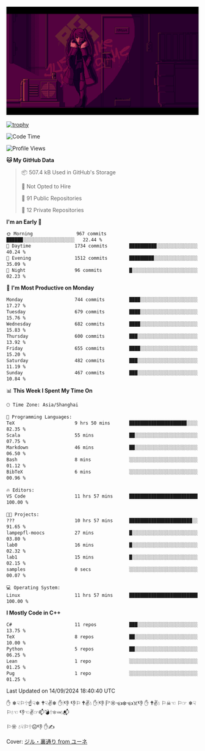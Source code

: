 ![](imgs/main.png)

[![trophy](https://github-profile-trophy.vercel.app/?username=NeilKleistGao&theme=dracula)](https://github.com/ryo-ma/github-profile-trophy)

<!--START_SECTION:waka-->
![Code Time](http://img.shields.io/badge/Code%20Time-1%2C316%20hrs%2045%20mins-blue)

![Profile Views](http://img.shields.io/badge/Profile%20Views-0-blue)

**🐱 My GitHub Data** 

> 📦 507.4 kB Used in GitHub's Storage 
 > 
> 🚫 Not Opted to Hire
 > 
> 📜 91 Public Repositories 
 > 
> 🔑 12 Private Repositories 
 > 
**I'm an Early 🐤** 

```text
🌞 Morning                967 commits         ██████░░░░░░░░░░░░░░░░░░░   22.44 % 
🌆 Daytime                1734 commits        ██████████░░░░░░░░░░░░░░░   40.24 % 
🌃 Evening                1512 commits        █████████░░░░░░░░░░░░░░░░   35.09 % 
🌙 Night                  96 commits          █░░░░░░░░░░░░░░░░░░░░░░░░   02.23 % 
```
📅 **I'm Most Productive on Monday** 

```text
Monday                   744 commits         ████░░░░░░░░░░░░░░░░░░░░░   17.27 % 
Tuesday                  679 commits         ████░░░░░░░░░░░░░░░░░░░░░   15.76 % 
Wednesday                682 commits         ████░░░░░░░░░░░░░░░░░░░░░   15.83 % 
Thursday                 600 commits         ███░░░░░░░░░░░░░░░░░░░░░░   13.92 % 
Friday                   655 commits         ████░░░░░░░░░░░░░░░░░░░░░   15.20 % 
Saturday                 482 commits         ███░░░░░░░░░░░░░░░░░░░░░░   11.19 % 
Sunday                   467 commits         ███░░░░░░░░░░░░░░░░░░░░░░   10.84 % 
```


📊 **This Week I Spent My Time On** 

```text
🕑︎ Time Zone: Asia/Shanghai

💬 Programming Languages: 
TeX                      9 hrs 50 mins       █████████████████████░░░░   82.35 % 
Scala                    55 mins             ██░░░░░░░░░░░░░░░░░░░░░░░   07.75 % 
Markdown                 46 mins             ██░░░░░░░░░░░░░░░░░░░░░░░   06.50 % 
Bash                     8 mins              ░░░░░░░░░░░░░░░░░░░░░░░░░   01.12 % 
BibTeX                   6 mins              ░░░░░░░░░░░░░░░░░░░░░░░░░   00.96 % 

🔥 Editors: 
VS Code                  11 hrs 57 mins      █████████████████████████   100.00 % 

🐱‍💻 Projects: 
???                      10 hrs 57 mins      ███████████████████████░░   91.65 % 
lampepfl-moocs           27 mins             █░░░░░░░░░░░░░░░░░░░░░░░░   03.80 % 
lab0                     16 mins             █░░░░░░░░░░░░░░░░░░░░░░░░   02.32 % 
lab1                     15 mins             █░░░░░░░░░░░░░░░░░░░░░░░░   02.15 % 
samples                  0 secs              ░░░░░░░░░░░░░░░░░░░░░░░░░   00.07 % 

💻 Operating System: 
Linux                    11 hrs 57 mins      █████████████████████████   100.00 % 
```

**I Mostly Code in C++** 

```text
C#                       11 repos            ███░░░░░░░░░░░░░░░░░░░░░░   13.75 % 
TeX                      8 repos             ██░░░░░░░░░░░░░░░░░░░░░░░   10.00 % 
Python                   5 repos             ██░░░░░░░░░░░░░░░░░░░░░░░   06.25 % 
Lean                     1 repo              ░░░░░░░░░░░░░░░░░░░░░░░░░   01.25 % 
Pug                      1 repo              ░░░░░░░░░░░░░░░░░░░░░░░░░   01.25 % 
```




 Last Updated on 14/09/2024 18:40:40 UTC
<!--END_SECTION:waka-->

✋ ❄☟⚐🕆☝☟❄ 🕈☟✌❄ ✋🕯👎 👎⚐ 🕈✌💧 ✋🕯👎 🏱☼☜❄☜☠👎 ✋ 🕈✌💧 ⚐☠☜ ⚐☞ ❄☟⚐💧☜ 👎☜✌☞📫💣🕆❄☜💧📬

⚐☼ 💧☟⚐🕆☹👎 ✋✍

Cover: [ジル・裏通り from ユーネ](https://www.pixiv.net/artworks/62127066)

